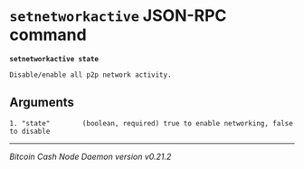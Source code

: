`setnetworkactive` JSON-RPC command
===================================

**`setnetworkactive state`**

```
Disable/enable all p2p network activity.
```

Arguments
---------

```
1. "state"        (boolean, required) true to enable networking, false to disable
```

***

*Bitcoin Cash Node Daemon version v0.21.2*
